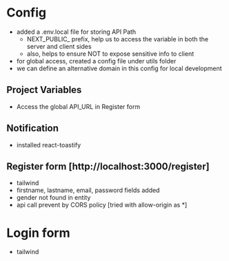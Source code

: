 # Config 
- added a .env.local file for storing API Path
    - NEXT_PUBLIC_  prefix, help us to access the variable in both the server and client sides
    - also, helps to ensure NOT to expose sensitive info to client
- for global access, created a config file under utils folder
- we can define an alternative domain in this config for local development

## Project Variables
- Access the global API_URL in Register form

## Notification
- installed react-toastify

## Register form [http://localhost:3000/register]
- tailwind
- firstname, lastname, email, password fields added
- gender not found in entity
- api call prevent by CORS policy [tried with allow-origin as *]

# Login form
- tailwind
